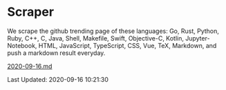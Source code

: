 # Scraper

We scrape the github trending page of these languages: Go, Rust, Python, Ruby, C++, C, Java, Shell, Makefile, Swift, Objective-C, Kotlin, Jupyter-Notebook, HTML, JavaScript, TypeScript, CSS, Vue, TeX, Markdown, and push a markdown result everyday.

[2020-09-16.md](https://github.com/yangwenmai/github-trending-backup/blob/master/2020-09-16.md)

Last Updated: 2020-09-16 10:21:30